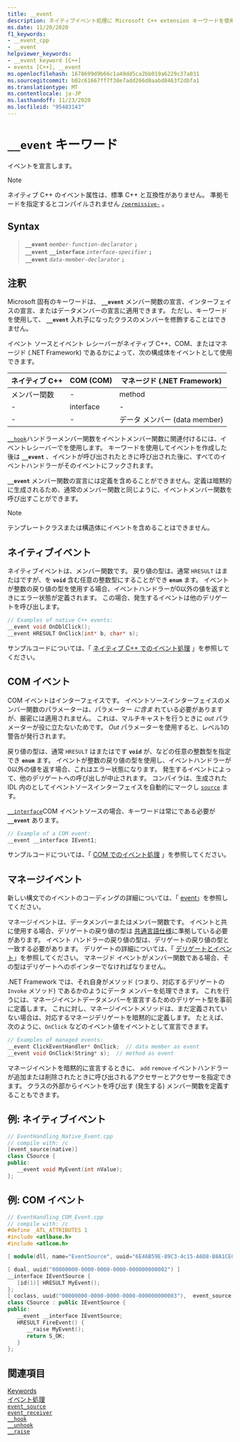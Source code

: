 ```yaml
---
title: __event
description: ネイティブイベント処理に Microsoft C++ extension キーワードを使用する方法につい `__event` て説明します。
ms.date: 11/20/2020
f1_keywords:
- __event_cpp
- __event
helpviewer_keywords:
- __event keyword [C++]
- events [C++], __event
ms.openlocfilehash: 1678699d9b66c1a49dd5ca2bb019a6229c37a031
ms.sourcegitcommit: b02c61667ff7f38e7add266d0aabd8463f2dbfa1
ms.translationtype: MT
ms.contentlocale: ja-JP
ms.lasthandoff: 11/23/2020
ms.locfileid: "95483143"
---
```

# <a name="__event-keyword"></a>`__event` キーワード

イベントを宣言します。

> [!NOTE]
> ネイティブ C++ のイベント属性は、標準 C++ と互換性がありません。 準拠モードを指定するとコンパイルされません [`/permissive-`](../build/reference/permissive-standards-conformance.md) 。

## <a name="syntax"></a>Syntax

> **`__event`** *`member-function-declarator`* **`;`**\
> **`__event`** **`__interface`** *`interface-specifier`* **`;`**\
> **`__event`** *`data-member-declarator`* **`;`**

## <a name="remarks"></a>注釈

Microsoft 固有のキーワードは、 **`__event`** メンバー関数の宣言、インターフェイスの宣言、またはデータメンバーの宣言に適用できます。 ただし、キーワードを使用して、 **`__event`** 入れ子になったクラスのメンバーを修飾することはできません。

イベント ソースとイベント レシーバーがネイティブ C++、COM、またはマネージド (.NET Framework) であるかによって、次の構成体をイベントとして使用できます。

| ネイティブ C++ | COM (COM) | マネージド (.NET Framework) |
|--|--|--|
| メンバー関数 | - | method |
| - | interface | - |
| - | - | データ メンバー (data member) |

[`__hook`](../cpp/hook.md)ハンドラーメンバー関数をイベントメンバー関数に関連付けるには、イベントレシーバーでを使用します。 キーワードを使用してイベントを作成した後は **`__event`** 、イベントが呼び出されたときに呼び出された後に、すべてのイベントハンドラーがそのイベントにフックされます。

**`__event`** メンバー関数の宣言には定義を含めることができません。定義は暗黙的に生成されるため、通常のメンバー関数と同じように、イベントメンバー関数を呼び出すことができます。

> [!NOTE]
> テンプレートクラスまたは構造体にイベントを含めることはできません。

## <a name="native-events"></a>ネイティブイベント

ネイティブイベントは、メンバー関数です。 戻り値の型は、通常 `HRESULT` はまたはですが、を **`void`** 含む任意の整数型にすることができ **`enum`** ます。 イベントが整数の戻り値の型を使用する場合、イベントハンドラーが0以外の値を返すときにエラー状態が定義されます。 この場合、発生するイベントは他のデリゲートを呼び出します。

```cpp
// Examples of native C++ events:
__event void OnDblClick();
__event HRESULT OnClick(int* b, char* s);
```

サンプルコードについては、「 [ネイティブ C++ でのイベント処理](../cpp/event-handling-in-native-cpp.md) 」を参照してください。

## <a name="com-events"></a>COM イベント

COM イベントはインターフェイスです。 イベントソースインターフェイスのメンバー関数のパラメーターは、パラメーター *に含ま* れている必要がありますが、厳密には適用されません。 これは、マルチキャストを行うときに *out* パラメーターが役に立たないためです。 *Out* パラメーターを使用すると、レベル1の警告が発行されます。

戻り値の型は、通常 `HRESULT` はまたはです **`void`** が、などの任意の整数型を指定でき **`enum`** ます。 イベントが整数の戻り値の型を使用し、イベントハンドラーが0以外の値を返す場合、これはエラー状態になります。 発生するイベントによって、他のデリゲートへの呼び出しが中止されます。 コンパイラは、生成された IDL 内のとしてイベントソースインターフェイスを自動的にマークし [`source`](../windows/attributes/source-cpp.md) ます。

[`__interface`](../cpp/interface.md)COM イベントソースの場合、キーワードは常にである必要が **`__event`** あります。

```cpp
// Example of a COM event:
__event __interface IEvent1;
```

サンプルコードについては、「 [COM でのイベント処理](../cpp/event-handling-in-com.md) 」を参照してください。

## <a name="managed-events"></a>マネージイベント

新しい構文でのイベントのコーディングの詳細については、「 [event](../extensions/event-cpp-component-extensions.md)」を参照してください。

マネージイベントは、データメンバーまたはメンバー関数です。 イベントと共に使用する場合、デリゲートの戻り値の型は [共通言語仕様](/dotnet/standard/language-independence-and-language-independent-components)に準拠している必要があります。 イベント ハンドラーの戻り値の型は、デリゲートの戻り値の型と一致する必要があります。 デリゲートの詳細については、「 [デリゲートとイベント](../dotnet/dotnet-programming-with-cpp-cli-visual-cpp.md)」を参照してください。 マネージド イベントがメンバー関数である場合、その型はデリゲートへのポインターでなければなりません。

.NET Framework では、それ自身がメソッド (つまり、対応するデリゲートの `Invoke` メソッド) であるかのようにデータ メンバーを処理できます。 これを行うには、マネージイベントデータメンバーを宣言するためのデリゲート型を事前に定義します。 これに対し、マネージイベントメソッドは、まだ定義されていない場合は、対応するマネージデリゲートを暗黙的に定義します。 たとえば、次のように、`OnClick` などのイベント値をイベントとして宣言できます。

```cpp
// Examples of managed events:
__event ClickEventHandler* OnClick;  // data member as event
__event void OnClick(String* s);  // method as event
```

マネージイベントを暗黙的に宣言するときに、 `add` `remove` イベントハンドラーが追加または削除されたときに呼び出されるアクセサーとアクセサーを指定できます。 クラスの外部からイベントを呼び出す (発生する) メンバー関数を定義することもできます。

## <a name="example-native-events"></a>例: ネイティブイベント

```cpp
// EventHandling_Native_Event.cpp
// compile with: /c
[event_source(native)]
class CSource {
public:
   __event void MyEvent(int nValue);
};
```

## <a name="example-com-events"></a>例: COM イベント

```cpp
// EventHandling_COM_Event.cpp
// compile with: /c
#define _ATL_ATTRIBUTES 1
#include <atlbase.h>
#include <atlcom.h>

[ module(dll, name="EventSource", uuid="6E46B59E-89C3-4c15-A6D8-B8A1CEC98830") ];

[ dual, uuid("00000000-0000-0000-0000-000000000002") ]
__interface IEventSource {
   [id(1)] HRESULT MyEvent();
};
[ coclass, uuid("00000000-0000-0000-0000-000000000003"),  event_source(com) ]
class CSource : public IEventSource {
public:
   __event __interface IEventSource;
   HRESULT FireEvent() {
      __raise MyEvent();
      return S_OK;
   }
};
```

## <a name="see-also"></a>関連項目

[Keywords](../cpp/keywords-cpp.md)\
[イベント処理](../cpp/event-handling.md)\
[`event_source`](../windows/attributes/event-source.md)\
[`event_receiver`](../windows/attributes/event-receiver.md)\
[`__hook`](../cpp/hook.md)\
[`__unhook`](../cpp/unhook.md)\
[`__raise`](../cpp/raise.md)
